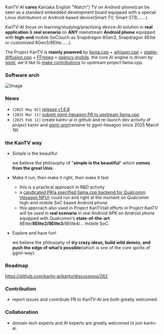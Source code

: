 KanTV-AI <b>cares</b> Kan(aka English "Watch") TV on Android phone(can be seen as a standard embedded development board equipped with a special Linux distribution) or Android-based device(Smart TV, Smart STB,......).

KanTV-AI focus on learning/studying/practising device-AI solution in <b>real application</b> & <b>real scenario</b> on <b>ANY</b> mainstream <b>Android phone</b> equipped with <b>high-end</b> mobile SoC(such as Snapdragon 8Gen3, Snapdragon 8Elite or customized 8Gen3/8Elite......).

The Project KanTV is <b>mainly powered</b> by [llama.cpp](https://github.com/ggml-org/llama.cpp) + [whisper.cpp](https://github.com/ggml-org/whisper.cpp) +  [stable-diffusion.cpp](https://github.com/leejet/stable-diffusion.cpp) + [FFmpeg](https://www.ffmpeg.org/) + [opencv-mobile](https://github.com/nihui/opencv-mobile). the core AI engine is driven by [ggml](https://github.com/ggml-org/ggml), we'd like to [make contributions](https://github.com/ggml-org/llama.cpp/pull/12326) to upstream project llama.cpp.

### Software arch

![Image](https://github.com/user-attachments/assets/a01efc55-b9be-4e4b-b5b9-7a4c8723278b)

### News
- `[2025 May 02]` [release v1.6.8](https://github.com/kantv-ai/kantv/releases/tag/kantv-1.6.8)
- `[2025 Mar 11]` [submit ggml-hexagon PR to upstream llama.cpp](https://github.com/ggml-org/llama.cpp/pull/12326)
- `[2025 Feb 12]` create kantv-ai in github and re-launch dev activity of project kantv and [ggml-qnn](https://github.com/zhouwg/ggml-hexagon/discussions/18)(rename to ggml-hexagon since 2025 March 19)
<!--
- `[2025 Jan 29]` back to Github and llama.cpp community due to DeepSeek-R1
- `[2024 Jul 18]` completely left Github and llama.cpp community
- `[2024 Mar 29]` [PoC:Add Qualcomm mobile SoC native backend for GGML](https://github.com/kantv-ai/kantv/issues/121)
- `[2024 Mar 05]` [first touch with whisper.cpp](https://github.com/kantv-ai/kantv/issues/64)
- `[2024 Feb 22]` first touch with ggml/device-AI tech
-->

### the KanTV way

- Simple is the beautiful

   we believe the philosophy of "<b>simple is the beautiful</b>" which <b>comes from the great Unix</b>.

- Make it run, then make it right, then make it fast
  - this is a practical approach in R&D activity
  - a [candicated PR(a specified llama.cpp backend for Qualcomm Hexagon NPU)](https://github.com/ggml-org/llama.cpp/pull/12326) could run and right at the moment on Qualcomm high-end mobile SoC based Android phone.
  - this approach also used in Project KanTV(all efforts in Project KanTV will be used in <b>real scenario</b> in real Android APK on Android phone equipped with Qualcomm's <b>state-of-the-art</b> 8Elite/<b>8Elite2/8Elite3</b>/8Elite4/... mobile SoC.
    
- Explore and have fun!

  we believe the philosophy of <b>try crazy ideas, build wild demos, and push the edge of what’s possible</b>(which is one of the core spirits of ggml-way).

### Roadmap

https://github.com/kantv-ai/kantv/discussions/262

### Contribution
- report issues and contribute PR to KanTV-AI are both greatly welcomed.

### Collaboration

- domain tech experts and AI experts are greatly welcomed to join kantv-ai.

